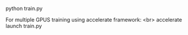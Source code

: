 python train.py

For multiple GPUS training using accelerate framework: \<br>
accelerate launch train.py

